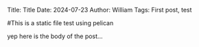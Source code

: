 Title: Title
Date: 2024-07-23
Author: William
Tags: First post, test

#This is a static file test using pelican

yep here is the body of the post...

